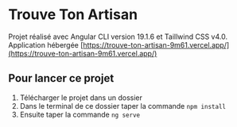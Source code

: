 # Trouve Ton Artisan

Projet réalisé avec Angular CLI version 19.1.6 et Taillwind CSS v4.0.
Application hébergée [https://trouve-ton-artisan-9m61.vercel.app/](https://trouve-ton-artisan-9m61.vercel.app/)

## Pour lancer ce projet

1. Télécharger le projet dans un dossier
2. Dans le terminal de ce dossier taper la commande ```npm install```
3. Ensuite taper la commande ```ng serve```